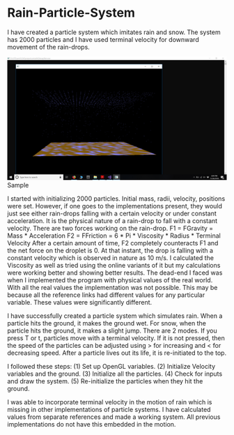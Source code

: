 # Rain-Particle-System

I have created a particle system which imitates rain and snow. The system has 2000 particles and I have used terminal velocity for downward movement of the rain-drops.

![Resulting images augmented in the reality](https://github.com/adityaiiitv/Rain-Particle-System/blob/master/Pictures/Screenshot%20(22).png)
Sample

I started with initializing 2000 particles. Initial mass, radii, velocity, positions were set. However, if one goes to the implementations present, they would just see either rain-drops falling with a certain velocity or under constant acceleration.
It is the physical nature of a rain-drop to fall with a constant velocity. There are two forces working on the rain-drop.
F1 = FGravity = Mass * Acceleration
F2 = FFriction = 6 * Pi * Viscosity * Radius * Terminal Velocity
After a certain amount of time, F2 completely counteracts F1 and the net force on the droplet is 0. At that instant, the drop is falling with a constant velocity which is observed in nature as 10 m/s. I calculated the Viscosity as well as tried using the online variants of it but my calculations were working better and showing better results.
The dead-end I faced was when I implemented the program with physical values of the real world. With all the real values the implementation was not possible. This may be because all the reference links had different values for any particular variable. These values were significantly different.

I have successfully created a particle system which simulates rain. When a particle hits the ground, it makes the ground wet. For snow, when the particle hits the ground, it makes a slight jump.
There are 2 modes. If you press T or t, particles move with a terminal velocity. If it is not pressed, then the speed of the particles can be adjusted using > for increasing and < for decreasing speed.
After a particle lives out its life, it is re-initiated to the top.

I followed these steps:
(1) Set up OpenGL variables.
(2) Initialize Velocity variables and the ground.
(3) Initialize all the particles.
(4) Check for inputs and draw the system.
(5) Re-initialize the particles when they hit the ground.

I was able to incorporate terminal velocity in the motion of rain which is missing in other implementations of particle systems. I have calculated values from separate references and made a working system. All previous implementations do not have this embedded in the motion.

